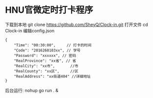 # HNU官微定时打卡程序

下载到本地 git clone https://github.com/SheyQ/Clock-in.git
打开文件 cd Clock-in
编辑config.json
```
{
    "Time": "00:30:00",     // 打卡的时间
    "Code": "2016260103xx", // 学号
    "Password": "xxxxxx", // 密码
    "RealProvince": "xx省", // 省
    "RealCity": "xx市",       //市
    "RealCounty": "xx区",     //区
    "RealAddress": "xx街道404" //详细地址
}
```

后台运行: nohup go run . &